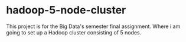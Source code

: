 # hadoop-5-node-cluster
This project is for the Big Data's semester final assignment. Where i am going to set up a Hadoop cluster consisting of 5 nodes.

